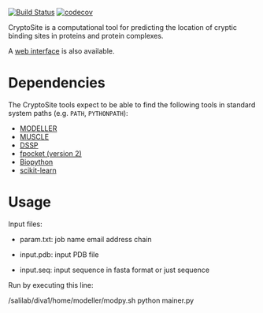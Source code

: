 [![Build Status](https://travis-ci.org/salilab/cryptosite.svg?branch=master)](https://travis-ci.org/salilab/cryptosite)
[![codecov](https://codecov.io/gh/salilab/cryptosite/branch/master/graph/badge.svg)](https://codecov.io/gh/salilab/cryptosite)

CryptoSite is a computational tool for predicting the location of cryptic
binding sites in proteins and protein complexes.

A [web interface](https://salilab.org/cryptosite/) is also available.

# Dependencies

The CryptoSite tools expect to be able to find the following tools in standard
system paths (e.g. `PATH`, `PYTHONPATH`):

- [MODELLER](https://salilab.org/modeller/)
- [MUSCLE](http://www.drive5.com/muscle/)
- [DSSP](http://swift.cmbi.ru.nl/gv/dssp/)
- [fpocket (version 2)](http://fpocket.sourceforge.net/)
- [Biopython](http://biopython.org/)
- [scikit-learn](http://scikit-learn.org/)

# Usage

Input files:

- param.txt:
  job name
  email address
  chain

- input.pdb:
  input PDB file

- input.seq:
  input sequence in fasta format or just sequence


Run by executing this line:

  /salilab/diva1/home/modeller/modpy.sh python mainer.py
